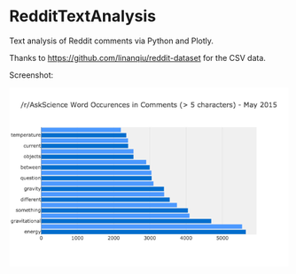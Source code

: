 # RedditTextAnalysis
Text analysis of Reddit comments via Python and Plotly. 

Thanks to https://github.com/linanqiu/reddit-dataset for the CSV data.

Screenshot:

![screenshot](https://github.com/esouthren/RedditTextAnalysis/blob/master/newplot.png)
